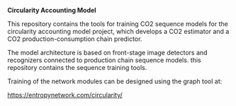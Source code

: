 **Circularity Accounting Model**

This repository contains the tools for training CO2 sequence models for the circularity accounting model project, which develops a CO2 estimator and a CO2 production-consumption chain predictor.

The model architecture is based on front-stage image detectors and recognizers connected to production chain sequence models. this repository contains the sequence training tools. 

Training of the network modules can be designed using the graph tool at:

https://entropynetwork.com/circularity/

